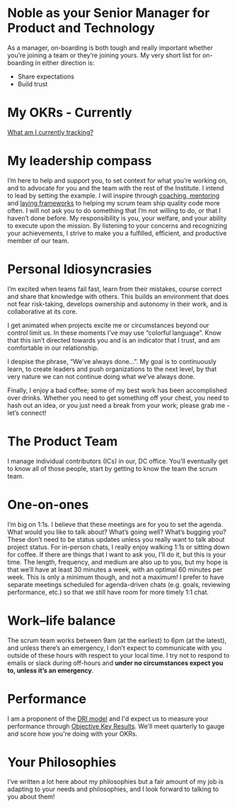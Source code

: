 # Noble as your Senior Manager for Product and Technology
As a manager, on-boarding is both tough and really important whether you’re joining a team or they’re joining yours. My very short list for on-boarding in either direction is:

* Share expectations
* Build trust

# My OKRs - Currently

[What am I currently tracking?](https://docs.google.com/document/d/1PS6qpFbqqNwFhKF5Iglx280v0dX2PNsn6ZSJyTRRiVc/edit?usp=drivesdk)

# My leadership compass
I’m here to help and support you, to set context for what you’re working on, and to advocate for you and the team with the rest of the Institute. I intend to lead by setting the example. I will inspire through [coaching, mentoring](https://drive.google.com/drive/folders/16fcVOr5BMqT2V44Ry5VoFpaP5AitomnC)  and [laying frameworks](https://nditech.github.io/git-styleguide/) to helping my scrum team ship quality code more often. I will not ask you to do something that I’m not willing to do, or that I haven’t done before. My responsibility is you, your welfare, and your ability to execute upon the mission. By listening to your concerns and recognizing your achievements, I strive to make you a fulfilled, efficient, and productive member of our team.

# Personal Idiosyncrasies	
I’m excited when teams fail fast, learn from their mistakes, course correct and share that knowledge with others. This builds an environment that does not fear risk-taking, develops ownership and autonomy in their work, and is collaborative at its core.

I get animated when projects excite me or circumstances beyond our control limit us. In these moments I’ve may use “colorful language”. Know that this isn’t directed towards you and is an indicator that I trust, and am comfortable in our relationship.

I despise the phrase, “We’ve always done…”. My goal is to continuously learn, to create leaders and push organizations to the next level, by that very nature we can not continue doing what we’ve always done. 

Finally, I enjoy a bad coffee; some of my best work has been accomplished over drinks. Whether you need to get something off your chest, you need to hash out an idea, or you just need a break from your work; please grab me - let’s connect!

# The Product Team
I manage individual contributors (ICs) in our, DC office. You'll eventually get to know all of those people, start by getting to know the team the scrum team.

# One-on-ones
I’m big on 1:1s. I believe that these meetings are for you to set the agenda. What would you like to talk about? What’s going well? What’s bugging you? These don’t need to be status updates unless you really want to talk about project status. For in-person chats, I really enjoy walking 1:1s or sitting down for coffee. If there are things that I want to ask you, I’ll do it, but this is your time. The length, frequency, and medium are also up to you, but my hope is that we’ll have at least 30 minutes a week, with an optimal 60 minutes per week. This is only a minimum though, and not a maximum! I prefer to have separate meetings scheduled for agenda-driven chats (e.g. goals, reviewing performance, etc.) so that we still have room for more timely 1:1 chat.

# Work–life balance
The scrum team works between 9am (at the earliest) to 6pm (at the latest), and unless there’s an emergency, I don’t expect to communicate with you outside of these hours with respect to your local time. I try not to respond to emails or slack during off-hours and **under no circumstances expect you to, unless it’s an emergency**.


# Performance 

I am a proponent of the [DRI model](https://www.quora.com/How-well-does-Apples-Directly-Responsible-Individual-DRI-model-work-in-practice/answer/Gloria-Lin?share=365d759d&srid=dnJ) and I'd expect us to measure your performance through [Objective Key Results](https://rework.withgoogle.com/guides/set-goals-with-okrs/steps/introduction/). We'll meet quarterly to gauge and score how you're doing with your OKRs.


# Your Philosophies
I’ve written a lot here about my philosophies but a fair amount of my job is adapting to your needs and philosophies, and I look forward to talking to you about them!





